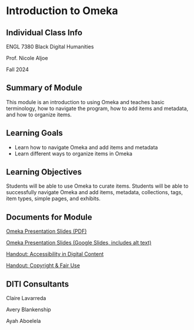 <h1>Introduction to Omeka</h1>

<h2>Individual Class Info</h2>

ENGL 7380 Black Digital Humanities

Prof. Nicole Aljoe

Fall 2024


<h2>Summary of Module</h2>

This module is an introduction to using Omeka and teaches basic terminology, how to navigate the program, how to add items and metadata, and how to organize items.

<h2>Learning Goals</h2>

* Learn how to navigate Omeka and add items and metadata <br>
* Learn different ways to organize items in Omeka

<h2>Learning Objectives</h2>

Students will be able to use Omeka to curate items. Students will be able to successfully navigate Omeka and add items, metadata, collections, tags, item types, simple pages, and exhibits.


<h2>Documents for Module</h2>

[Omeka Presentation Slides (PDF)](https://github.com/NULabNortheastern/digitalassignmentshowcase/blob/master/digital-archiving/fa24-aljoe-engl7380-omeka/Fa24-Aljoe-Engl7380-Omeka-Slides.pdf)

[Omeka Presentation Slides (Google Slides, includes alt text)](https://docs.google.com/presentation/d/11uybJTAiH9F6c2efk7FfaJQSMVmqYm3ZCHi-oq7cTFg/edit#slide=id.g5176e04a14_0_0)

[Handout: Accessibility in Digital Content](https://github.com/NULabNortheastern/digitalassignmentshowcase/blob/master/handouts/Accessibility.pdf)

[Handout: Copyright & Fair Use](https://github.com/NULabNortheastern/digitalassignmentshowcase/blob/master/handouts/Copyright-Fair-Use.pdf)


<h2>DITI Consultants</h2>

Claire Lavarreda

Avery Blankenship

Ayah Aboelela
